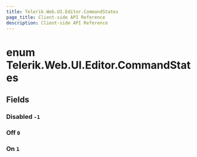 ```yaml
---
title: Telerik.Web.UI.Editor.CommandStates
page_title: Client-side API Reference
description: Client-side API Reference
---
```


# enum Telerik.Web.UI.Editor.CommandStates

## Fields

### Disabled `-1`

### Off `0`

### On `1`



